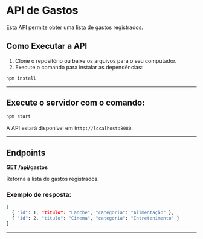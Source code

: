 # API de Gastos

Esta API permite obter uma lista de gastos registrados.

## Como Executar a API

1. Clone o repositório ou baixe os arquivos para o seu computador.
2. Execute o comando para instalar as dependências:

```bash
npm install
```

---

## Execute o servidor com o comando:

```bash
npm start
```

A API estará disponível em `http://localhost:8080`.

---

## Endpoints

**GET /api/gastos**

Retorna a lista de gastos registrados.

### Exemplo de resposta:

```bash
[
  { "id": 1, "titulo": "Lanche", "categoria": "Alimentação" },
  { "id": 2, "titulo": "Cinema", "categoria": "Entretenimento" }
]
```

---
